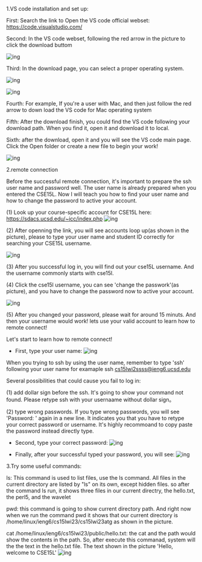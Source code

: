 1.VS code installation and set up:

First: Search the link to Open the VS code official webset: https://code.visualstudio.com/

Second: In the VS code webset, following the red arrow in the picture to click the download buttom

![ing](1.png)

Third: In the download page, you can select a proper operating system.

![ing](2.png)

![ing](3.png)

Fourth: For example, If you're a user with Mac, and then just follow the red arrow to down load the VS code for Mac operating system

Fifth: After the download finish, you could find the VS code following your download path. When you find it, open it and download it to local.

Sixth: after the download, open it and you will see the VS code main page. Click the Open folder or create a new file to begin your work!

![ing](b.png)


2.remote connection

Before the successful remote connection, it's important to prepare the ssh user name and password well.
The user name is already prepared when you entered the CSE15L. Now I will teach you how to find your 
user name and how to change the password to active your account.

(1) Look up your course-specific account for CSE15L here:
https://sdacs.ucsd.edu/~icc/index.php
![ing](4.png)

(2) After openning the link, you will see accounts loop up(as shown in the picture), please to type your user name and student ID correctly 
for searching your CSE15L username.

![ing](5.png)

(3) After you successful log in, you will find out your cse15L username. And the username commonly starts with cse15l.

(4) Click the cse15l username, you can see 'change the passwork'(as picture), and you have to change the password now to active your account.

![ing](6.png)

(5) After you changed your password, please wait for around 15 minuts. And then your username would work! lets use your valid account to learn how
to remote connect! 

Let's start to learn how to remote connect!

- First, type your user name:
![ing](c.png)

When you trying to ssh by using the user name, remember to type 'ssh' following your user name for examaple ssh cs15lwi2ssss@ieng6.ucsd.edu

Several possibilities that could cause you fail to log in:

(1) add dollar sign before the ssh. It's going to show your command not found. Please retype ssh with your usernaame without dollar sign。

(2) type wrong passwords. If you type wrong passwords, you will see 'Password: ' again in a new line. It indicates you that you have to retype your 
correct password or username. It's highly recommoand to copy paste the password instead directly type.

- Second, type your correct password:
![ing](d.png)

- Finally, after your successful typed your password, you will see:
![ing](e.png)

3.Try some useful commands:

ls: This command is used to list files, use the ls command. 
All files in the current directory are listed by "ls" on its own, except hidden files.
so after the command ls run, it shows three files in our current directry, the hello.txt, the perl5, and the wavelet


pwd: this command is going to show current directory path. And right now when we run the command pwd
it shows that our current directory is /home/linux/ieng6/cs15lwi23/cs15lwi23atg as shown in the picture.


cat /home/linux/ieng6/cs15lwi23/public/hello.txt:
the cat and the path would show the contents in the path.
So, after execute this commanad, system will the the text in the hello.txt file. The text shown in the picture 'Hello, welcome to CSE15L'
![ing](aa.png)
